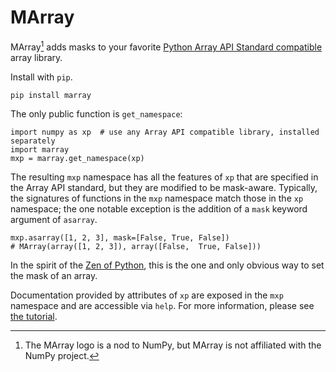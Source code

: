 # MArray

MArray[^1] adds masks to your favorite
[Python Array API Standard compatible](https://data-apis.org/array-api/latest/)
array library.

Install with `pip`.

```shell
pip install marray
```

The only public function is `get_namespace`:

```python3
import numpy as xp  # use any Array API compatible library, installed separately
import marray
mxp = marray.get_namespace(xp)
```

The resulting `mxp` namespace has all the features of `xp` that are specified
in the Array API standard, but they are modified to be mask-aware. Typically, the
signatures of functions in the `mxp` namespace match those in the `xp` namespace;
the one notable exception is the addition of a `mask` keyword argument of `asarray`.

```python3
mxp.asarray([1, 2, 3], mask=[False, True, False])
# MArray(array([1, 2, 3]), array([False,  True, False]))
```

In the spirit of the [Zen of Python](https://peps.python.org/pep-0020/), this is the one
and only obvious way to set the mask of an array.

Documentation provided by attributes of `xp` are exposed in the `mxp`
namespace and are accessible via `help`. For more information, please see
[the tutorial](https://mdhaber.github.io/marray/tutorial.html).

[^1]: The MArray logo is a nod to NumPy, but MArray is not affiliated with the NumPy project.